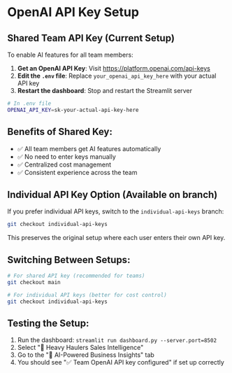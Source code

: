 # OpenAI API Key Setup

## Shared Team API Key (Current Setup)

To enable AI features for all team members:

1. **Get an OpenAI API Key**: Visit https://platform.openai.com/api-keys
2. **Edit the `.env` file**: Replace `your_openai_api_key_here` with your actual API key
3. **Restart the dashboard**: Stop and restart the Streamlit server

```bash
# In .env file
OPENAI_API_KEY=sk-your-actual-api-key-here
```

## Benefits of Shared Key:
- ✅ All team members get AI features automatically
- ✅ No need to enter keys manually
- ✅ Centralized cost management
- ✅ Consistent experience across the team

## Individual API Key Option (Available on branch)

If you prefer individual API keys, switch to the `individual-api-keys` branch:

```bash
git checkout individual-api-keys
```

This preserves the original setup where each user enters their own API key.

## Switching Between Setups:

```bash
# For shared API key (recommended for teams)
git checkout main

# For individual API keys (better for cost control)
git checkout individual-api-keys
```

## Testing the Setup:

1. Run the dashboard: `streamlit run dashboard.py --server.port=8502`
2. Select "🚛 Heavy Haulers Sales Intelligence"
3. Go to the "🤖 AI-Powered Business Insights" tab
4. You should see "✅ Team OpenAI API key configured" if set up correctly
